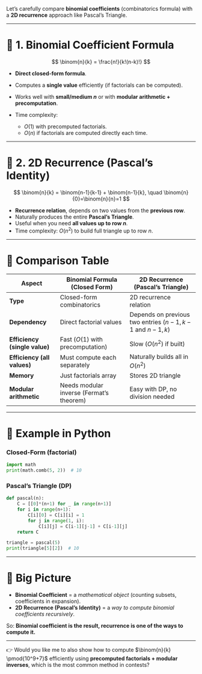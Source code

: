 Let’s carefully compare **binomial coefficients** (combinatorics formula) with a **2D recurrence** approach like Pascal’s Triangle.

---

# 🔹 1. Binomial Coefficient Formula

$$
\binom{n}{k} = \frac{n!}{k!(n-k)!}
$$

* **Direct closed-form formula**.
* Computes a **single value** efficiently (if factorials can be computed).
* Works well with **small/medium $n$** or with **modular arithmetic + precomputation**.
* Time complexity:

  * $O(1)$ with precomputed factorials.
  * $O(n)$ if factorials are computed directly each time.

---

# 🔹 2. 2D Recurrence (Pascal’s Identity)

$$
\binom{n}{k} = \binom{n-1}{k-1} + \binom{n-1}{k}, \quad \binom{n}{0}=\binom{n}{n}=1
$$

* **Recurrence relation**, depends on two values from the **previous row**.
* Naturally produces the entire **Pascal’s Triangle**.
* Useful when you need **all values up to row $n$**.
* Time complexity: $O(n^2)$ to build full triangle up to row $n$.

---

# 🔹 Comparison Table

| Aspect                        | Binomial Formula (Closed Form)           | 2D Recurrence (Pascal’s Triangle)                       |
| ----------------------------- | ---------------------------------------- | ------------------------------------------------------- |
| **Type**                      | Closed-form combinatorics                | 2D recurrence relation                                  |
| **Dependency**                | Direct factorial values                  | Depends on previous two entries ($n-1,k-1$ and $n-1,k$) |
| **Efficiency (single value)** | Fast ($O(1)$ with precomputation)        | Slow ($O(n^2)$ if built)                                |
| **Efficiency (all values)**   | Must compute each separately             | Naturally builds all in $O(n^2)$                        |
| **Memory**                    | Just factorials array                    | Stores 2D triangle                                      |
| **Modular arithmetic**        | Needs modular inverse (Fermat’s theorem) | Easy with DP, no division needed                        |

---

# 🔹 Example in Python

### Closed-Form (factorial)

```python
import math
print(math.comb(5, 2))  # 10
```

### Pascal’s Triangle (DP)

```python
def pascal(n):
    C = [[0]*(n+1) for _ in range(n+1)]
    for i in range(n+1):
        C[i][0] = C[i][i] = 1
        for j in range(1, i):
            C[i][j] = C[i-1][j-1] + C[i-1][j]
    return C

triangle = pascal(5)
print(triangle[5][2])  # 10
```

---

# 🔹 Big Picture

* **Binomial Coefficient** = a *mathematical object* (counting subsets, coefficients in expansion).
* **2D Recurrence (Pascal’s Identity)** = a *way to compute binomial coefficients recursively*.

So: **Binomial coefficient is the result, recurrence is one of the ways to compute it.**

---

👉 Would you like me to also show how to compute $\binom{n}{k} \pmod{10^9+7}$ efficiently using **precomputed factorials + modular inverses**, which is the most common method in contests?
